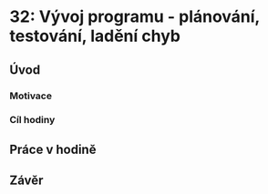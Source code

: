 # 32: Vývoj programu - plánování, testování, ladění chyb

## Úvod

### Motivace

### Cíl hodiny

## Práce v hodině

## Závěr
